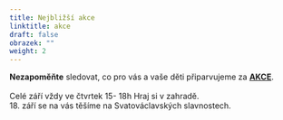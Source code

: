 ```yaml
---
title: Nejbližší akce
linktitle: akce
draft: false
obrazek: ""
weight: 2
---
```

**Nezapoměňte** sledovat, co pro vás a vaše děti připarvujeme za **[AKCE](https://www.brezanek.cz/akce/)**.\
\
Celé září vždy ve čtvrtek 15- 18h  Hraj si v zahradě.\
18. září se na vás těšíme na Svatováclavských slavnostech.